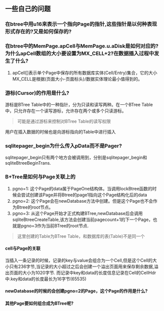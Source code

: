 ## 一些自己的问题

### 在btree中用u16来表示一个指向Page的指针,这些指针是以何种表现形式存在的?又是如何保存的?


### 在btree中的MemPage.apCell与MemPage.u.aDisk是如何对应的?为什么apCell数组的大小要设置为MX_CELL+2?在数据插入过程中发生了什么?

1. apCell[]表示单个Page中保存的所有数据库实体(Cell/Entry)集合，它的大小MX_CELL是根据(页面大小-页面标头)/数据实体理论最小值得到的。


### 游标(Cursor)的作用是什么?
游标是BTree Table中的一种指针，分为只读和读写两种。在一个BTree Table中，只允许存在一个读写游标，允许存在两个或多个只读游标。
> 可能是通过游标来控制对BTree Table的读写权限

用户在插入数据的时候也是向游标指向的Table中进行插入


### sqlitepager_begin为什么传入pData而不是Pager?
sqlitepager_begin只有两个地方会被调用到，分别是sqlitepager_begin和sqliteBtreeBeginTrans.

### B+Tree是如何与Page关联上的
1. pgno=1: 这个Page的data属于PageOne结构体。当调用lockBtree函数的时候会尝试创建该Page并将Btree的page1指向这个Page结构化后的data
2. pgno=2: 这个Page会在newDatabase方法中创建。但是这个Page也不会作为Btree的root节点。
3. pgno=3: 从这个Page开始才正式构建BTree,newDatabase后会调用sqliteBtreeCreateTable,该方法会创建当前pagecount+1的下一个Page，也就是pgno=3作为当前BTree的root节点.
> 这里创建的Table为BTree Table，和数据库的表(Table)不是同一个

#### cell与Page的关联
当插入一条记录的时候，记录的key与value会组合为一个Cell,但是这个Cell的大小只有236字节,当记录的大小超过之后会创建一个溢出页面用来保存剩余数据,溢出页面的大小为1020字节.
而记录中key和data的长度信息记录在Cell的CellHdr中.key和data的长度最长为16字节(65535)

#### newDatabase的时候的会创建pgno=2的Page，这个Page的作用是什么?

#### 其他Page要如何组合成为BTree呢?
